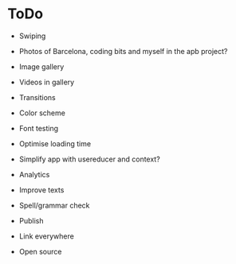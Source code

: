 # ToDo

- Swiping
- Photos of Barcelona, coding bits and myself in the apb project?
- Image gallery
- Videos in gallery
- Transitions
- Color scheme
- Font testing
- Optimise loading time
- Simplify app with usereducer and context?
- Analytics
- Improve texts
- Spell/grammar check

- Publish
- Link everywhere
- Open source
